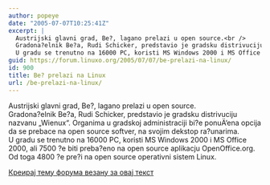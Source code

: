 ```yaml
---
author: popeye
date: "2005-07-07T10:25:41Z"
excerpt: |
  Austrijski glavni grad, Be?, lagano prelazi u open source.<br />
  Gradona?elnik Be?a, Rudi Schicker, predstavio je gradsku distrivuciju nazvanu "Wienux". Organima u gradskoj administraciji bi?e ponuÄ‘ena opcija da se prebace na open source softver, na svojim dekstop ra?unarima.<br />
  U gradu se trenutno na 16000 PC, koristi MS Windows 2000 i MS Office 2000, ali 7500 ?e biti preba?eno na open source aplikacju OpenOffice.org. Od toga 4800 ?e pre?i na open source operativni sistem Linux.
guid: https://forum.linuxo.org/2005/07/07/be-prelazi-na-linux/
id: 900
title: Be? prelazi na Linux
url: /be-prelazi-na-linux/
---
```

Austrijski glavni grad, Be?, lagano prelazi u open source.  
Gradona?elnik Be?a, Rudi Schicker, predstavio je gradsku distrivuciju nazvanu &#8222;Wienux&#8220;. Organima u gradskoj administraciji bi?e ponuÄ‘ena opcija da se prebace na open source softver, na svojim dekstop ra?unarima.  
U gradu se trenutno na 16000 PC, koristi MS Windows 2000 i MS Office 2000, ali 7500 ?e biti preba?eno na open source aplikacju OpenOffice.org. Od toga 4800 ?e pre?i na open source operativni sistem Linux.<!--break-->

[Креирај тему форума везану за овај текст](https://linuxo.org/nova-tema-na-forumu/?se_pid=900)